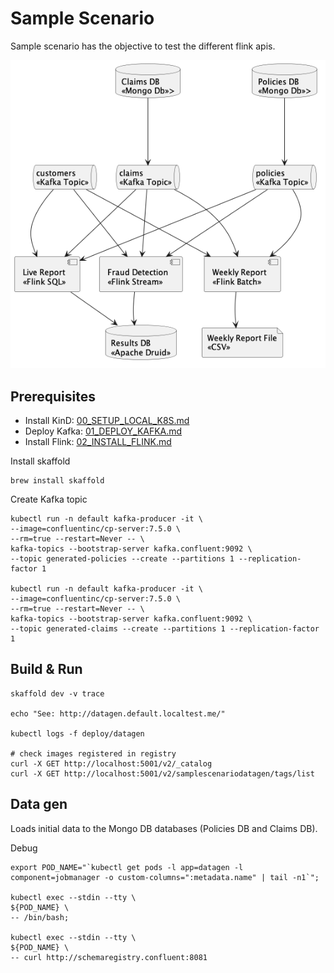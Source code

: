 # Sample Scenario

Sample scenario has the objective to test the different flink apis.

![Sample Scenario](../doc/img/sample_scenario.png)


## Prerequisites

* Install KinD: [00_SETUP_LOCAL_K8S.md](../doc/00_SETUP_LOCAL_K8S.md)
* Deploy Kafka: [01_DEPLOY_KAFKA.md](../doc/01_DEPLOY_KAFKA.md)
* Install Flink: [02_INSTALL_FLINK.md](../doc/02_INSTALL_FLINK.md)

Install skaffold
```shell
brew install skaffold
```

Create Kafka topic

```shell
kubectl run -n default kafka-producer -it \
--image=confluentinc/cp-server:7.5.0 \
--rm=true --restart=Never -- \
kafka-topics --bootstrap-server kafka.confluent:9092 \
--topic generated-policies --create --partitions 1 --replication-factor 1

kubectl run -n default kafka-producer -it \
--image=confluentinc/cp-server:7.5.0 \
--rm=true --restart=Never -- \
kafka-topics --bootstrap-server kafka.confluent:9092 \
--topic generated-claims --create --partitions 1 --replication-factor 1
```

## Build & Run
```shell
skaffold dev -v trace

echo "See: http://datagen.default.localtest.me/"

kubectl logs -f deploy/datagen

# check images registered in registry
curl -X GET http://localhost:5001/v2/_catalog
curl -X GET http://localhost:5001/v2/samplescenariodatagen/tags/list
```

## Data gen

Loads initial data to the Mongo DB databases (Policies DB and Claims DB). 

Debug
```shell
export POD_NAME="`kubectl get pods -l app=datagen -l component=jobmanager -o custom-columns=":metadata.name" | tail -n1`";

kubectl exec --stdin --tty \
${POD_NAME} \
-- /bin/bash;

kubectl exec --stdin --tty \
${POD_NAME} \
-- curl http://schemaregistry.confluent:8081

```